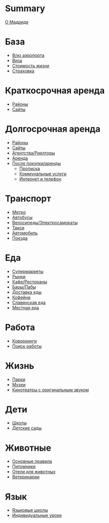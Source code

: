 # Summary

[О Мадриде](base/about.md)

# База
- [В/из аэропорта](base/airport.md)
- [Виза]()
- [Стоимость жизни]()
- [Страховка]()

# Краткосрочная аренда
- [Районы](rent/areas.md)
- [Сайты]()

# Долгосрочная аренда
- [Районы]()
- [Сайты]()
- [Агентства/Риелторы]()
- [Аренда]()
- [После покупки/аренды]()
  - [Прописка]()
  - [Коммунальные услуги]()
  - [Интернет и телефон]()

# Транспорт
- [Метро]()
- [Автобусы]()
- [Велосипеды/Электросамокаты]()
- [Такси]()
- [Автомобиль]()
- [Поезда]()

# Еда
- [Супермаркеты]()
- [Рынки]()
- [Кафе/Рестораны]()
- [Бары/Пабы]()
- [Доставка еды]()
- [Кофейни]()
- [Славянская еда]()
- [Местная еда]()

# Работа
- [Коворкинги]()
- [Поиск работы]()

# Жизнь
- [Парки]()
- [Музеи]()
- [Кинотеатры с оригинальным звуком]()

# Дети
- [Школы]()
- [Детские сады]()

# Животные
- [Основные правила]()
- [Питомники]()
- [Отели для животных]()
- [Ветеринарии]()

# Язык
- [Языковые школы]()
- [Индивидуальные уроки]()
